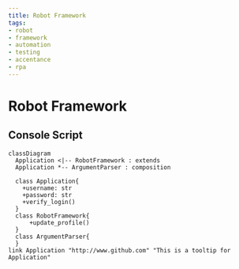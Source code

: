 ```yaml
---
title: Robot Framework
tags:
- robot
- framework
- automation
- testing
- accentance
- rpa
---
```


# Robot Framework

<TagLinks />

## Console Script

```mermaid
classDiagram
  Application <|-- RobotFramework : extends
  Application *-- ArgumentParser : composition

  class Application{
    +username: str
    +password: str
    +verify_login()
  }
  class RobotFramework{
      +update_profile()
  }
  class ArgumentParser{
  }
link Application "http://www.github.com" "This is a tooltip for Application"
```




<Footer />
